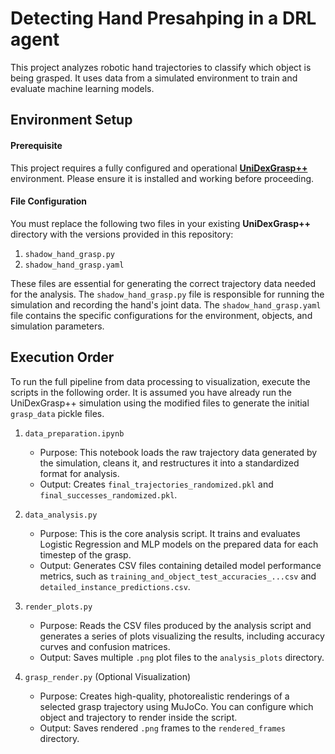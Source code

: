 # Detecting Hand Presahping in a DRL agent
This project analyzes robotic hand trajectories to classify which object is being grasped. It uses data from a simulated environment to train and evaluate machine learning models.

## Environment Setup
#### Prerequisite
This project requires a fully configured and operational [**UniDexGrasp++**](https://github.com/PKU-EPIC/UniDexGrasp2) environment. Please ensure it is installed and working before proceeding.

#### File Configuration
You must replace the following two files in your existing **UniDexGrasp++** directory with the versions provided in this repository:

1. `shadow_hand_grasp.py`
2. `shadow_hand_grasp.yaml`

These files are essential for generating the correct trajectory data needed for the analysis. The `shadow_hand_grasp.py` file is responsible for running the simulation and recording the hand's joint data. The `shadow_hand_grasp.yaml` file contains the specific configurations for the environment, objects, and simulation parameters.

## Execution Order
To run the full pipeline from data processing to visualization, execute the scripts in the following order. It is assumed you have already run the UniDexGrasp++ simulation using the modified files to generate the initial `grasp_data` pickle files.

1. `data_preparation.ipynb`

    - Purpose: This notebook loads the raw trajectory data generated by the simulation, cleans it, and restructures it into a standardized format for analysis.
    - Output: Creates `final_trajectories_randomized.pkl` and `final_successes_randomized.pkl`.

2. `data_analysis.py`

    - Purpose: This is the core analysis script. It trains and evaluates Logistic Regression and MLP models on the prepared data for each timestep of the grasp.
    - Output: Generates CSV files containing detailed model performance metrics, such as `training_and_object_test_accuracies_...csv` and `detailed_instance_predictions.csv`.

3. `render_plots.py`

    - Purpose: Reads the CSV files produced by the analysis script and generates a series of plots visualizing the results, including accuracy curves and confusion matrices.
    - Output: Saves multiple `.png` plot files to the `analysis_plots` directory.

4. `grasp_render.py` (Optional Visualization)

    - Purpose: Creates high-quality, photorealistic renderings of a selected grasp trajectory using MuJoCo. You can configure which object and trajectory to render inside the script.
    - Output: Saves rendered `.png` frames to the `rendered_frames` directory.